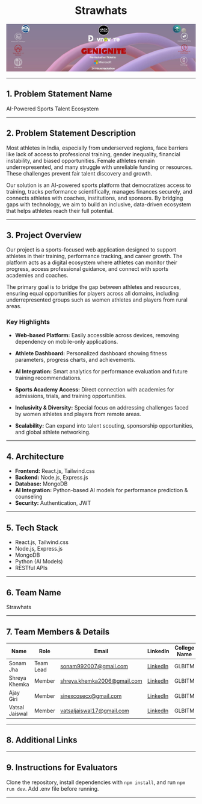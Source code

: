 <div align="center">

# Strawhats

<img src="assets/logo/f58664d6c437.jpg" alt="Genignite Pre-Hackathon Logo"/>

<br/>

---

</div>

## 1. Problem Statement Name

AI-Powered Sports Talent Ecosystem

---

## 2. Problem Statement Description

Most athletes in India, especially from underserved regions, face barriers like lack of access to professional training, gender inequality, financial instability, and biased opportunities. Female athletes remain underrepresented, and many struggle with unreliable funding or resources. These challenges prevent fair talent discovery and growth.

Our solution is an AI-powered sports platform that democratizes access to training, tracks performance scientifically, manages finances securely, and connects athletes with coaches, institutions, and sponsors. By bridging gaps with technology, we aim to build an inclusive, data-driven ecosystem that helps athletes reach their full potential.

---

## 3. Project Overview

Our project is a sports-focused web application designed to support athletes in their training, performance tracking, and career growth. The platform acts as a digital ecosystem where athletes can monitor their progress, access professional guidance, and connect with sports academies and coaches.

The primary goal is to bridge the gap between athletes and resources, ensuring equal opportunities for players across all domains, including underrepresented groups such as women athletes and players from rural areas.

### Key Highlights

* **Web-based Platform:** Easily accessible across devices, removing dependency on mobile-only applications.

* **Athlete Dashboard:** Personalized dashboard showing fitness parameters, progress charts, and achievements.

* **AI Integration:** Smart analytics for performance evaluation and future training recommendations.

* **Sports Academy Access:** Direct connection with academies for admissions, trials, and training opportunities.

* **Inclusivity & Diversity:** Special focus on addressing challenges faced by women athletes and players from remote areas.

* **Scalability:** Can expand into talent scouting, sponsorship opportunities, and global athlete networking.

---

## 4. Architecture

* **Frontend:** React.js, Tailwind.css
* **Backend:** Node.js, Express.js
* **Database:** MongoDB
* **AI Integration:** Python-based AI models for performance prediction & counseling
* **Security:** Authentication, JWT

---

## 5. Tech Stack

* React.js, Tailwind.css
* Node.js, Express.js
* MongoDB
* Python (AI Models)
* RESTful APIs

---

## 6. Team Name

Strawhats

---

## 7. Team Members & Details

| Name                          | Role      | Email                                                 | LinkedIn                                               | College Name |
| ----------------------------- | --------- | ----------------------------------------------------- | ------------------------------------------------------ | ------------ |
| Sonam Jha            | Team Lead | [sonam992007@gmail.com](mailto:sonam992007@gmail.com) | [LinkedIn](https://linkedin.com/in/sonam-kumari-81b768333) |  GLBITM |
| Shreya Khemka            | Member | [shreya.khemka2006@gmail.com](mailto:shreya.khemka2006@gmail.com) | [LinkedIn](https://linkedin.com/in/shreya-khemka-409777380) |  GLBITM |
| Ajay Giri            | Member | [sinexcosecx@gmail.com](mailto:sinexcosecx@gmail.com) | [LinkedIn](https://linkedin.com/in/ajay-giri-8a8604380) |  GLBITM |
| Vatsal Jaiswal            | Member | [vatsaljaiswal17@gmail.com](mailto:vatsaljaiswal17@gmail.com) | [LinkedIn](https://linkedin.com/in/vatsalj17) |  GLBITM |

---

## 8. Additional Links


---

## 9. Instructions for Evaluators

Clone the repository, install dependencies with `npm install`, and run `npm run dev`. Add .env file before running.

---
